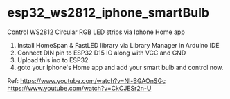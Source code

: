 # esp32_ws2812_iphone_smartBulb
Control WS2812 Circular RGB LED strips via Iphone Home app

1. Install HomeSpan & FastLED library via Library Manager in Arduino IDE
2. Connect DIN pin to ESP32 D15 IO along with VCC and GND
3. Upload this ino to ESP32
4. goto your Iphone's Home app and add your smart bulb and control now.


Ref:
https://www.youtube.com/watch?v=Nl-BGAOnSGc
https://www.youtube.com/watch?v=CkCJESr2n-U
